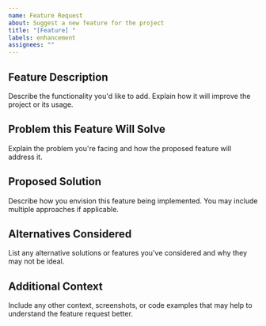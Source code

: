 ```yaml
---
name: Feature Request
about: Suggest a new feature for the project
title: "[Feature] "
labels: enhancement
assignees: ""
---
```


## Feature Description

Describe the functionality you'd like to add. Explain how it will improve the project or its usage.

## Problem this Feature Will Solve

Explain the problem you're facing and how the proposed feature will address it.

## Proposed Solution

Describe how you envision this feature being implemented. You may include multiple approaches if applicable.

## Alternatives Considered

List any alternative solutions or features you've considered and why they may not be ideal.

## Additional Context

Include any other context, screenshots, or code examples that may help to understand the feature request better.
